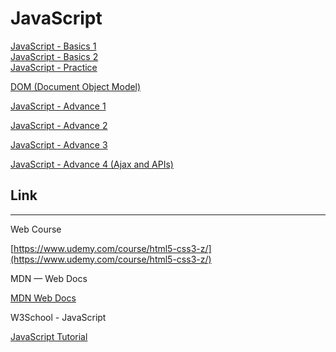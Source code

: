 # JavaScript

[JavaScript - Basics 1](JavaScript%20c7d89a92e47b49f79ea70e6bfc520e99/JavaScript%20-%20Basics%201%201586a4ae44744e9abfb0eb66b14217c9.md)  
[JavaScript - Basics 2](JavaScript%20c7d89a92e47b49f79ea70e6bfc520e99/JavaScript%20-%20Basics%202%20563e2719dfbe48b19698fcb8b401e576.md)  
[JavaScript - Practice](JavaScript%20c7d89a92e47b49f79ea70e6bfc520e99/JavaScript%20-%20Practice%20e4201c61e9e94fa2878dbf398691d1b8.md)  

[DOM (Document Object Model)](JavaScript%20c7d89a92e47b49f79ea70e6bfc520e99/DOM%20(Document%20Object%20Model)%20f27fd8dbcccf48c4a0f5fe6eec160e5f.md)

[JavaScript - Advance 1](JavaScript%20c7d89a92e47b49f79ea70e6bfc520e99/JavaScript%20-%20Advance%201%20ae8812f0743944d699af2ccb3902955a.md)

[JavaScript - Advance 2](JavaScript%20c7d89a92e47b49f79ea70e6bfc520e99/JavaScript%20-%20Advance%202%2041939d9e9eb64ba890701ae7fd3182fa.md)

[JavaScript - Advance 3](JavaScript%20c7d89a92e47b49f79ea70e6bfc520e99/JavaScript%20-%20Advance%203%203d4150737f214492bbd88cc00364094b.md)

[JavaScript - Advance 4 (Ajax and APIs)](JavaScript%20c7d89a92e47b49f79ea70e6bfc520e99/JavaScript%20-%20Advance%204%20(Ajax%20and%20APIs)%2086b530ef23874211ae6049d93c49e29b.md)

## Link

---

Web Course  

[https://www.udemy.com/course/html5-css3-z/](https://www.udemy.com/course/html5-css3-z/)

MDN — Web Docs

[MDN Web Docs](https://developer.mozilla.org/zh-CN/)

W3School - JavaScript

[JavaScript Tutorial](https://www.w3schools.com/js/default.asp)
